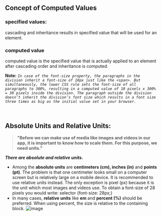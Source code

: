 ## Concept of Computed Values 
### specified values: 
cascading and inheritance results in specified value that will be used for an element.

### computed value 
computed value is the specified value that is actually applied to an element after cascading order and inheritance is computed. 

**Note:** _``In case of the font-size property, the paragraphs in the division inherit a font-size of 10px just like the <span>. But simultaneously, the lower CSS rule sets the font-size of all paragraphs to 300%, resulting in a computed value of 10 pixels x 300% = 30 pixels inside the division. The paragraph outside the division doesn’t inherit the division’s font size which results in a font size three times as big as the initial value set in your browser.``_

<br/>

## Absolute Units and Relative Units:
> <b>"Before we can make use of media like images and videos in our app, it is important to know how to scale them. For this purpose, we need units."</b> 

***There are absolute and relative units.***
- Among the **absolute units** are **centimeters (cm), inches (in)** and **points (pt)**. The problem is that one centimeter looks small on a computer screen but is relatively large on a mobile device. It is recommended to use relative units instead. 
The only exception is pixel (px) because it is the unit which most images and videos use. To obtain a font-size of 28 pixels you would write: selector {font-size: 28px;}
- In many cases, **relative units** like **em** and **percent (%)** should be preferred. When using percent, the size is relative to the containing block.
![image](https://user-images.githubusercontent.com/63545175/163573991-71a5848b-6a81-4ce9-8ebc-1e1159cbc282.png)



